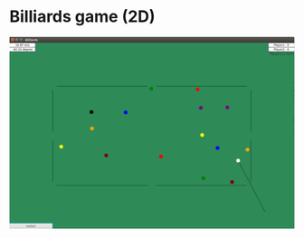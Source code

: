# Billiards game (2D)
![alt text](https://github.com/XikaiZhao/billiards/blob/master/screen_shot.png)
